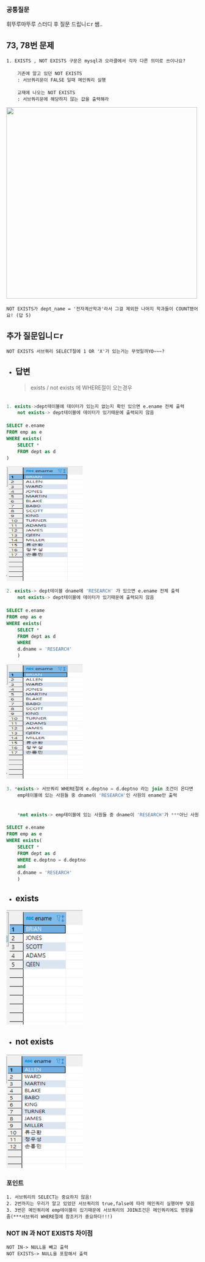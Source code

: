 ### 공통질문

휘뚜루마뚜루 스터디 후 질문 드립니ㄷr 쌤..

## 73, 78번 문제

```
1. EXISTS , NOT EXISTS 구문은 mysql과 오라클에서 각자 다른 의미로 쓰이나요?

    기존에 알고 있던 NOT EXISTS
    : 서브쿼리문이 FALSE 일때 메인쿼리 실행

    교재에 나오는 NOT EXISTS
    : 서브쿼리문에 해당하지 않는 값을 출력해라

```

 <img src="https://user-images.githubusercontent.com/96815399/155536990-a21d4358-2afb-440d-9af4-ccadd50d2d1c.png"  width="500" height="500">

    NOT EXISTS가 dept_name = '전자계산학과'라서 그걸 제외한 나머지 학과들이 COUNT됐어요! (답 5)

## 추가 질문입니ㄷr

```
NOT EXISTS 서브쿼리 SELECT절에 1 OR 'X'가 있는거는 무엇일까YO~~~?
```

- ## 답변
  > exists / not exists 에 WHERE절이 오는경우

```sql

1. exists->dept테이블에 데이터가 있는지 없는지 확인 있으면 e.ename 전체 출력
    not exists-> dept테이블에 데이터가 있기때문에 출력되지 않음

SELECT e.ename
FROM emp as e
WHERE exists(
    SELECT *
    FROM dept as d
)
```

 <img src="img1/exists1,2번.png" width= 200px; height="300" alt="" />

```sql
2. exists-> dept테이블 dname에 'RESEARCH' 가 있으면 e.ename 전체 출력
    not exists-> dept테이블에 데이터가 있기때문에 출력되지 않음

SELECT e.ename
FROM emp as e
WHERE exists(
    SELECT *
    FROM dept as d
    WHERE
    d.dname = 'RESEARCH'
    )
```

 <img src="img1/exists1,2번.png" width= 200px; height="300" alt="" />

```sql
3. *exists-> 서브쿼리 WHERE절에 e.deptno = d.deptno 라는 join 조건이 온다면
    emp테이블에 있는 사원들 중 dname이 'RESEARCH'인 사원의 ename만 출력


    *not exists-> emp테이블에 있는 사원들 중 dname이 'RESEARCH'가 ***아닌 사원의 ename만 출력 not exists이기 떄문에

SELECT e.ename
FROM emp as e
WHERE exists(
    SELECT *
    FROM dept as d
    WHERE e.deptno = d.deptno
    and
    d.dname = 'RESEARCH'
    )
```

- ## exists

<img src="img1/exists3번.png" width= 200px; height="300" alt="" />

- ## not exists
<img src="img1/not exists3번.png" width= 200px; height="300" alt="" />

### 포인트

```
1. 서브쿼리의 SELECT는 중요하지 않음!
2. 2번까지는 우리가 알고 있었던 서브쿼리의 true,false에 따라 메인쿼리 실행여부 맞음
3. 3번은 메인쿼리에 emp테이블이 있기때문에 서브쿼리의 JOIN조건은 메인쿼리에도 영향을 줌(***서브쿼리 WHERE절에 참조키가 중요하다!!!)
```

### NOT IN 과 NOT EXISTS 차이점

```
NOT IN-> NULL을 빼고 출력
NOT EXISTS-> NULL을 포함해서 출력
```
